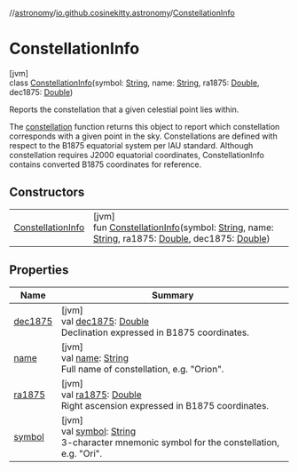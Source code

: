 //[astronomy](../../../index.md)/[io.github.cosinekitty.astronomy](../index.md)/[ConstellationInfo](index.md)

# ConstellationInfo

[jvm]\
class [ConstellationInfo](index.md)(symbol: [String](https://kotlinlang.org/api/latest/jvm/stdlib/kotlin/-string/index.html), name: [String](https://kotlinlang.org/api/latest/jvm/stdlib/kotlin/-string/index.html), ra1875: [Double](https://kotlinlang.org/api/latest/jvm/stdlib/kotlin/-double/index.html), dec1875: [Double](https://kotlinlang.org/api/latest/jvm/stdlib/kotlin/-double/index.html))

Reports the constellation that a given celestial point lies within.

The [constellation](../constellation.md) function returns this object to report which constellation corresponds with a given point in the sky. Constellations are defined with respect to the B1875 equatorial system per IAU standard. Although constellation requires J2000 equatorial coordinates, ConstellationInfo contains converted B1875 coordinates for reference.

## Constructors

| | |
|---|---|
| [ConstellationInfo](-constellation-info.md) | [jvm]<br>fun [ConstellationInfo](-constellation-info.md)(symbol: [String](https://kotlinlang.org/api/latest/jvm/stdlib/kotlin/-string/index.html), name: [String](https://kotlinlang.org/api/latest/jvm/stdlib/kotlin/-string/index.html), ra1875: [Double](https://kotlinlang.org/api/latest/jvm/stdlib/kotlin/-double/index.html), dec1875: [Double](https://kotlinlang.org/api/latest/jvm/stdlib/kotlin/-double/index.html)) |

## Properties

| Name | Summary |
|---|---|
| [dec1875](dec1875.md) | [jvm]<br>val [dec1875](dec1875.md): [Double](https://kotlinlang.org/api/latest/jvm/stdlib/kotlin/-double/index.html)<br>Declination expressed in B1875 coordinates. |
| [name](name.md) | [jvm]<br>val [name](name.md): [String](https://kotlinlang.org/api/latest/jvm/stdlib/kotlin/-string/index.html)<br>Full name of constellation, e.g. "Orion". |
| [ra1875](ra1875.md) | [jvm]<br>val [ra1875](ra1875.md): [Double](https://kotlinlang.org/api/latest/jvm/stdlib/kotlin/-double/index.html)<br>Right ascension expressed in B1875 coordinates. |
| [symbol](symbol.md) | [jvm]<br>val [symbol](symbol.md): [String](https://kotlinlang.org/api/latest/jvm/stdlib/kotlin/-string/index.html)<br>3-character mnemonic symbol for the constellation, e.g. "Ori". |
